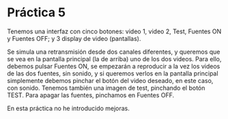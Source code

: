  # Práctica 5
Tenemos una interfaz con cinco botones: video 1, video 2, Test, Fuentes ON y Fuentes OFF; y 3 display de video (pantallas).

Se simula una retransmisión desde dos canales diferentes, y queremos que se vea en la pantalla principal (la de arriba) uno de los dos videos.
Para ello, debemos pulsar Fuentes ON, se empezarán a reproducir a la vez los videos de las dos fuentes, sin sonido, y si queremos verlos en la pantalla principal
simplemente debemos pinchar el botón del video deseado, en este caso, con sonido. Tenemos también una imagen de test, pinchando el botón TEST.
Para apagar las fuentes, pinchamos en Fuentes OFF.

En esta práctica no he introducido mejoras.
